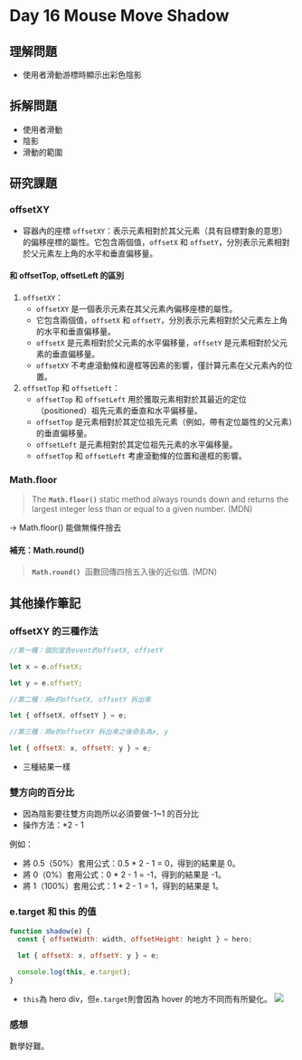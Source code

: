 # Day 16 Mouse Move Shadow

## 理解問題

- 使用者滑動游標時顯示出彩色陰影

## 拆解問題

- 使用者滑動
- 陰影
- 滑動的範圍

## 研究課題

### offsetXY

- 容器內的座標
  `offsetXY`：表示元素相對於其父元素（具有目標對象的意思）的偏移座標的屬性。它包含兩個值，`offsetX` 和 `offsetY`，分別表示元素相對於父元素左上角的水平和垂直偏移量。

#### 和 offsetTop, offsetLeft 的區別

1. `offsetXY`：
   - `offsetXY` 是一個表示元素在其父元素內偏移座標的屬性。
   - 它包含兩個值，`offsetX` 和 `offsetY`，分別表示元素相對於父元素左上角的水平和垂直偏移量。
   - `offsetX` 是元素相對於父元素的水平偏移量，`offsetY` 是元素相對於父元素的垂直偏移量。
   - `offsetXY` 不考慮滾動條和邊框等因素的影響，僅計算元素在父元素內的位置。
2. `offsetTop` 和 `offsetLeft`：
   - `offsetTop` 和 `offsetLeft` 用於獲取元素相對於其最近的定位（positioned）祖先元素的垂直和水平偏移量。
   - `offsetTop` 是元素相對於其定位祖先元素（例如，帶有定位屬性的父元素）的垂直偏移量。
   - `offsetLeft` 是元素相對於其定位祖先元素的水平偏移量。
   - `offsetTop` 和 `offsetLeft` 考慮滾動條的位置和邊框的影響。

### Math.floor

> The **`Math.floor()`** static method always rounds down and returns the largest integer less than or equal to a given number. (MDN)

→ Math.floor() 能做無條件捨去

#### 補充：Math.round()

> **`Math.round()`**  函數回傳四捨五入後的近似值. (MDN)

## 其他操作筆記

### offsetXY 的三種作法

```javascript
//第一種：個別宣告event的offsetX, offsetY

let x = e.offsetX;

let y = e.offsetY;

//第二種：將e的offsetX, offsetY 拆出來

let { offsetX, offsetY } = e;

//第三種：將e的offsetXY 拆出來之後命名為x, y

let { offsetX: x, offsetY: y } = e;
```

- 三種結果一樣

### 雙方向的百分比

- 因為陰影要往雙方向跑所以必須要做-1~1 的百分比
- 操作方法：\*2 - 1

例如：

- 將 0.5（50%）套用公式：0.5 \* 2 - 1 = 0，得到的結果是 0。
- 將 0（0%）套用公式：0 \* 2 - 1 = -1，得到的結果是 -1。
- 將 1（100%）套用公式：1 \* 2 - 1 = 1，得到的結果是 1。

### e.target 和 this 的值

```javascript
function shadow(e) {
  const { offsetWidth: width, offsetHeight: height } = hero;

  let { offsetX: x, offsetY: y } = e;

  console.log(this, e.target);
}
```

- `this`為 hero div，但`e.target`則會因為 hover 的地方不同而有所變化。
  ![](https://i.imgur.com/rSsIvfp.png)

### 感想

數學好難。
